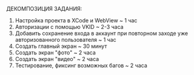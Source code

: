 ДЕКОМПОЗИЦИЯ ЗАДАНИЯ:
1) Настройка проекта в XCode и WebView ~ 1 час
2) Авторизации с помощью VKID ~ 2-3 часа
3) Добавить сохранение входа в аккаунт при повторном заходе уже авторизованного пользователя ~ 1 час
4) Создать главный экран ~ 30 минут
5) Создать экран "фото" ~ 2 часа
6) Создать экран "видео" ~ 2 часа
7) Тестирование, фиксинг возможных багов ~ 2 часа
